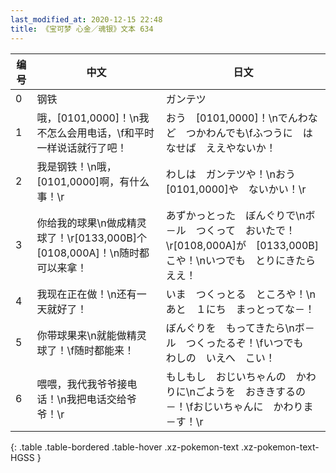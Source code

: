 ```yaml
---
last_modified_at: 2020-12-15 22:48
title: 《宝可梦 心金／魂银》文本 634
---
```

| 编号 | 中文 | 日文 |
| ---- | ---- | ---- |
| 0 | 钢铁 | ガンテツ |
| 1 | 哦，[0101,0000]！\n我不怎么会用电话，\f和平时一样说话就行了吧！ | おう　[0101,0000]！\nでんわなど　つかわんでも\fふつうに　はなせば　ええやないか！ |
| 2 | 我是钢铁！\n哦，[0101,0000]啊，有什么事！\r | わしは　ガンテツや！\nおう　[0101,0000]や　ないかい！\r |
| 3 | 你给我的球果\n做成精灵球了！\r[0133,000B]个[0108,000A]！\n随时都可以来拿！ | あずかっとった　ぼんぐりで\nボ－ル　つくって　おいたで！\r[0108,000A]が　[0133,000B]こや！\nいつでも　とりにきたら　ええ！ |
| 4 | 我现在正在做！\n还有一天就好了！ | いま　つくっとる　ところや！\nあと　１にち　まっとってな－！ |
| 5 | 你带球果来\n就能做精灵球了！\f随时都能来！ | ぼんぐりを　もってきたら\nボ－ル　つくったるぞ！\fいつでも　わしの　いえへ　こい！ |
| 6 | 喂喂，我代我爷爷接电话！\n我把电话交给爷爷！\r | もしもし　おじいちゃんの　かわりに\nごようを　おききするの－！\fおじいちゃんに　かわりま－す！\r |
{: .table .table-bordered .table-hover .xz-pokemon-text .xz-pokemon-text-HGSS }